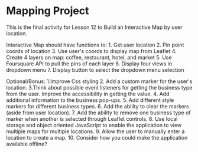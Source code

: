 # Mapping Project

This is the final activity for Lesson 12 to Build an Interactive Map by user location.

Interactive Map should have functions to:
    1. Get user location
    2. Pin point coords of location
    3. Use user's coords to display map from Leaflet
    4. Create 4 layers on map: coffee, restaurant, hotel, and market
    5. Use Foursquare API to pull the pins of each layer
    6. Display four views in dropdown menu
    7. Display button to select the dropdown menu selection

Optional/Bonus:
    1.Improve Css styling
    2. Add a custom marker for the user's location.
    3.Think about possible event listeners for getting the business type from the user. Improve the accessibility in getting the value.
    4. Add additional information to the business pop-ups.
    5. Add different style markers for different business types.
    6. Add the ability to clear the markers (aside from user location).
    7. Add the ability to remove one business type of marker when another is selected through Leaflet controls.
    8. Use local storage and object oriented JavaScript to enable the application to view multiple maps for multiple locations.
    9. Allow the user to manually enter a location to create a map.
    10. Consider how you could make the application available offline?
    
    